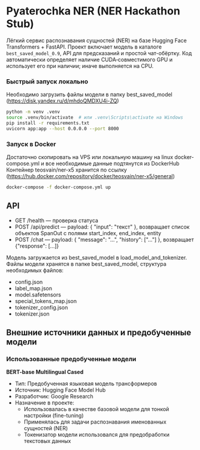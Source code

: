 # Pyaterochka NER (NER Hackathon Stub)

Лёгкий сервис распознавания сущностей (NER) на базе Hugging Face Transformers + FastAPI. Проект включает модель в каталоге `best_saved_model_0.9`, API для предсказаний и простой чат-обёртку.
Код автоматически определяет наличие CUDA‑совместимого GPU и использует его при наличии; иначе выполняется на CPU.


### Быстрый запуск локально
Необходимо загрузить файлы модели в папку best_saved_model (https://disk.yandex.ru/d/mhdoQMDXU4i-ZQ)
```sh
python -m venv .venv
source .venv/bin/activate  # или .venv\Scripts\activate на Windows
pip install -r requirements.txt
uvicorn app:app --host 0.0.0.0 --port 8000
```
### Запуск в Docker
Достаточно скопировать на VPS или локальную машину на linux docker-compose.yml и все необходимые данные подтянутся из DockerHub
Контейнер teosvain/ner-x5 хранится по ссылку (https://hub.docker.com/repository/docker/teosvain/ner-x5/general)

```sh
docker-compose -f docker-compose.yml up
```

## API

- GET /health — проверка статуса
- POST /api/predict — payload: { "input": "текст" }, возвращает список объектов SpanOut с полями start_index, end_index, entity
- POST /chat — payload: { "message": "...", "history": ["..."] }, возвращает {"response": [...]}

Модель загружается из best_saved_model в load_model_and_tokenizer.
Файлы модели хранятся в папке best_saved_model, структура необходимых файлов:
- config.json
- label_map.json
- model.safetensors
- special_tokens_map.json
- tokenizer_config.json
- tokenizer.json

## Внешние источники данных и предобученные модели
### Использованные предобученные модели
**BERT-base Multilingual Cased**
- Тип: Предобученная языковая модель трансформеров
- Источник: Hugging Face Model Hub
- Разработчик: Google Research
- Назначение в проекте:
    - Использовалась в качестве базовой модели для тонкой настройки (fine-tuning)
    - Применялась для задачи распознавания именованных сущностей (NER)
    - Токенизатор модели использовался для предобработки текстовых данных
